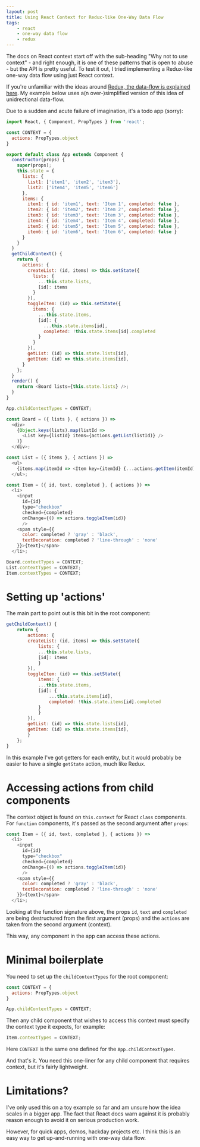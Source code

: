 ```yaml
---
layout: post
title: Using React Context for Redux-like One-Way Data Flow
tags:
    - react
    - one-way data flow
    - redux
---
```


The docs on React context start off with the sub-heading "Why not to use context" - and right enough, it is one of these patterns that is open to abuse - but the API is pretty useful. To test it out, I tried implementing a Redux-like one-way data flow using just React context.

If you're unfamiliar with the ideas around [Redux, the data-flow is explained here][1]. My example below uses a(n over-)simplified version of this idea of unidrectional data-flow.

Due to a sudden and acute failure of imagination, it's a todo app (sorry):

```javascript
import React, { Component, PropTypes } from 'react';

const CONTEXT = {
  actions: PropTypes.object
}

export default class App extends Component {
  constructor(props) {
    super(props);
    this.state = {
      lists: {
        list1: ['item1', 'item2', 'item3'],
        list2: ['item4', 'item5', 'item6']
      },
      items: {
        item1: { id: 'item1', text: 'Item 1', completed: false },
        item2: { id: 'item2', text: 'Item 2', completed: false },
        item3: { id: 'item3', text: 'Item 3', completed: false },
        item4: { id: 'item4', text: 'Item 4', completed: false },
        item5: { id: 'item5', text: 'Item 5', completed: false },
        item6: { id: 'item6', text: 'Item 6', completed: false }
      }
    }
  }
  getChildContext() {
    return {
      actions: {
        createList: (id, items) => this.setState({
          lists: {
            ...this.state.lists,
            [id]: items
          }
        }),
        toggleItem: (id) => this.setState({
          items: {
            ...this.state.items,
            [id]: {
              ...this.state.items[id],
              completed: !this.state.items[id].completed
            }
          }
        }),
        getList: (id) => this.state.lists[id],
        getItem: (id) => this.state.items[id],
      }
    };
  }
  render() {
    return <Board lists={this.state.lists} />;
  }
}

App.childContextTypes = CONTEXT;

const Board = ({ lists }, { actions }) =>
  <div>
    {Object.keys(lists).map(listId =>
      <List key={listId} items={actions.getList(listId)} />
    )}
  </div>;

const List = ({ items }, { actions }) =>
  <ul>
    {items.map(itemId => <Item key={itemId} {...actions.getItem(itemId)} />)}
  </ul>;

const Item = ({ id, text, completed }, { actions }) =>
  <li>
    <input
      id={id}
      type="checkbox"
      checked={completed}
      onChange={() => actions.toggleItem(id)}
      />
    <span style={{
      color: completed ? 'gray' : 'black',
      textDecoration: completed ? 'line-through' : 'none'
    }}>{text}</span>
  </li>;

Board.contextTypes = CONTEXT;
List.contextTypes = CONTEXT;
Item.contextTypes = CONTEXT;
```

# Setting up 'actions'

The main part to point out is this bit in the root component:

```javascript
getChildContext() {
    return {
        actions: {
        createList: (id, items) => this.setState({
            lists: {
            ...this.state.lists,
            [id]: items
            }
        }),
        toggleItem: (id) => this.setState({
            items: {
            ...this.state.items,
            [id]: {
                ...this.state.items[id],
                completed: !this.state.items[id].completed
            }
            }
        }),
        getList: (id) => this.state.lists[id],
        getItem: (id) => this.state.items[id],
        }
    };
}
```

In this example I've got getters for each entity, but it would probably be easier to have a single `getState` action, much like Redux.

# Accessing actions from child components

The context object is found on `this.context` for React `class` components. For `function` components, it's passed as the second argument after `props`:

```javascript
const Item = ({ id, text, completed }, { actions }) =>
  <li>
    <input
      id={id}
      type="checkbox"
      checked={completed}
      onChange={() => actions.toggleItem(id)}
      />
    <span style={{
      color: completed ? 'gray' : 'black',
      textDecoration: completed ? 'line-through' : 'none'
    }}>{text}</span>
  </li>;
```

Looking at the function signature above, the props `id`, `text` and `completed` are being destructured from the first argument (props) and the `actions` are taken from the second argument (context).

This way, any component in the app can access these actions.

# Minimal boilerplate
You need to set up the `childContextTypes` for the root component:

```javascript
const CONTEXT = {
  actions: PropTypes.object
}

App.childContextTypes = CONTEXT;
```

Then any child component that wishes to access this context must specify the context type it expects, for example:

```javascript
Item.contextTypes = CONTEXT;
```

Here `CONTEXT` is the same one defined for the `App.childContextTypes`.

And that's it. You need this one-liner for any child component that requires context, but it's fairly lightweight.

# Limitations?

I've only used this on a toy example so far and am unsure how the idea scales in a bigger app. The fact that React docs warn against it is probably reason enough to avoid it on serious production work.

However, for quick apps, demos, hackday projects etc. I think this is an easy way to get up-and-running with one-way data flow.

[1]: http://redux.js.org/docs/basics/DataFlow.html